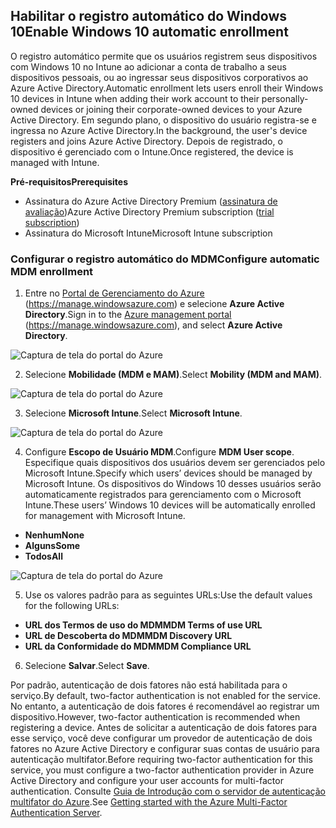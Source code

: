 ## <span data-ttu-id="d2ade-101">Habilitar o registro automático do Windows 10</span><span class="sxs-lookup"><span data-stu-id="d2ade-101">Enable Windows 10 automatic enrollment</span></span>
<a id="enable-windows-10-automatic-enrollment" class="xliff"></a>

<span data-ttu-id="d2ade-102">O registro automático permite que os usuários registrem seus dispositivos com Windows 10 no Intune ao adicionar a conta de trabalho a seus dispositivos pessoais, ou ao ingressar seus dispositivos corporativos ao Azure Active Directory.</span><span class="sxs-lookup"><span data-stu-id="d2ade-102">Automatic enrollment lets users enroll their Windows 10 devices in Intune when adding their work account to their personally-owned devices or joining their corporate-owned devices to your Azure Active Directory.</span></span> <span data-ttu-id="d2ade-103">Em segundo plano, o dispositivo do usuário registra-se e ingressa no Azure Active Directory.</span><span class="sxs-lookup"><span data-stu-id="d2ade-103">In the background, the user's device registers and joins Azure Active Directory.</span></span> <span data-ttu-id="d2ade-104">Depois de registrado, o dispositivo é gerenciado com o Intune.</span><span class="sxs-lookup"><span data-stu-id="d2ade-104">Once registered, the device is managed with Intune.</span></span>

<span data-ttu-id="d2ade-105">**Pré-requisitos**</span><span class="sxs-lookup"><span data-stu-id="d2ade-105">**Prerequisites**</span></span>
- <span data-ttu-id="d2ade-106">Assinatura do Azure Active Directory Premium ([assinatura de avaliação](http://go.microsoft.com/fwlink/?LinkID=816845))</span><span class="sxs-lookup"><span data-stu-id="d2ade-106">Azure Active Directory Premium subscription ([trial subscription](http://go.microsoft.com/fwlink/?LinkID=816845))</span></span>
- <span data-ttu-id="d2ade-107">Assinatura do Microsoft Intune</span><span class="sxs-lookup"><span data-stu-id="d2ade-107">Microsoft Intune subscription</span></span>


### <span data-ttu-id="d2ade-108">Configurar o registro automático do MDM</span><span class="sxs-lookup"><span data-stu-id="d2ade-108">Configure automatic MDM enrollment</span></span>
<a id="configure-automatic-mdm-enrollment" class="xliff"></a>

1. <span data-ttu-id="d2ade-109">Entre no [Portal de Gerenciamento do Azure](https://portal.azure.com) (https://manage.windowsazure.com) e selecione **Azure Active Directory**.</span><span class="sxs-lookup"><span data-stu-id="d2ade-109">Sign in to the [Azure management portal](https://portal.azure.com) (https://manage.windowsazure.com), and select **Azure Active Directory**.</span></span>

  ![Captura de tela do portal do Azure](../media/auto-enroll-azure-main.png)

2. <span data-ttu-id="d2ade-111">Selecione **Mobilidade (MDM e MAM)**.</span><span class="sxs-lookup"><span data-stu-id="d2ade-111">Select **Mobility (MDM and MAM)**.</span></span>

  ![Captura de tela do portal do Azure](../media/auto-enroll-mdm.png)

3. <span data-ttu-id="d2ade-113">Selecione **Microsoft Intune**.</span><span class="sxs-lookup"><span data-stu-id="d2ade-113">Select **Microsoft Intune**.</span></span>

  ![Captura de tela do portal do Azure](../media/auto-enroll-intune.png)

4. <span data-ttu-id="d2ade-115">Configure **Escopo de Usuário MDM**.</span><span class="sxs-lookup"><span data-stu-id="d2ade-115">Configure **MDM User scope**.</span></span> <span data-ttu-id="d2ade-116">Especifique quais dispositivos dos usuários devem ser gerenciados pelo Microsoft Intune.</span><span class="sxs-lookup"><span data-stu-id="d2ade-116">Specify which users’ devices should be managed by Microsoft Intune.</span></span> <span data-ttu-id="d2ade-117">Os dispositivos do Windows 10 desses usuários serão automaticamente registrados para gerenciamento com o Microsoft Intune.</span><span class="sxs-lookup"><span data-stu-id="d2ade-117">These users’ Windows 10 devices will be automatically enrolled for management with Microsoft Intune.</span></span>

  - <span data-ttu-id="d2ade-118">**Nenhum**</span><span class="sxs-lookup"><span data-stu-id="d2ade-118">**None**</span></span>
  - <span data-ttu-id="d2ade-119">**Alguns**</span><span class="sxs-lookup"><span data-stu-id="d2ade-119">**Some**</span></span>
  - <span data-ttu-id="d2ade-120">**Todos**</span><span class="sxs-lookup"><span data-stu-id="d2ade-120">**All**</span></span>

 ![Captura de tela do portal do Azure](../media/auto-enroll-scope.png)

5. <span data-ttu-id="d2ade-122">Use os valores padrão para as seguintes URLs:</span><span class="sxs-lookup"><span data-stu-id="d2ade-122">Use the default values for the following URLs:</span></span>
  - <span data-ttu-id="d2ade-123">**URL dos Termos de uso do MDM**</span><span class="sxs-lookup"><span data-stu-id="d2ade-123">**MDM Terms of use URL**</span></span>
  - <span data-ttu-id="d2ade-124">**URL de Descoberta do MDM**</span><span class="sxs-lookup"><span data-stu-id="d2ade-124">**MDM Discovery URL**</span></span>
  - <span data-ttu-id="d2ade-125">**URL da Conformidade do MDM**</span><span class="sxs-lookup"><span data-stu-id="d2ade-125">**MDM Compliance URL**</span></span>

6. <span data-ttu-id="d2ade-126">Selecione **Salvar**.</span><span class="sxs-lookup"><span data-stu-id="d2ade-126">Select **Save**.</span></span>

<span data-ttu-id="d2ade-127">Por padrão, autenticação de dois fatores não está habilitada para o serviço.</span><span class="sxs-lookup"><span data-stu-id="d2ade-127">By default, two-factor authentication is not enabled for the service.</span></span> <span data-ttu-id="d2ade-128">No entanto, a autenticação de dois fatores é recomendável ao registrar um dispositivo.</span><span class="sxs-lookup"><span data-stu-id="d2ade-128">However, two-factor authentication is recommended when registering a device.</span></span> <span data-ttu-id="d2ade-129">Antes de solicitar a autenticação de dois fatores para esse serviço, você deve configurar um provedor de autenticação de dois fatores no Azure Active Directory e configurar suas contas de usuário para autenticação multifator.</span><span class="sxs-lookup"><span data-stu-id="d2ade-129">Before requiring two-factor authentication for this service, you must configure a two-factor authentication provider in Azure Active Directory and configure your user accounts for multi-factor authentication.</span></span> <span data-ttu-id="d2ade-130">Consulte [Guia de Introdução com o servidor de autenticação multifator do Azure](https://docs.microsoft.com/azure/multi-factor-authentication/multi-factor-authentication-get-started-cloud).</span><span class="sxs-lookup"><span data-stu-id="d2ade-130">See [Getting started with the Azure Multi-Factor Authentication Server](https://docs.microsoft.com/azure/multi-factor-authentication/multi-factor-authentication-get-started-cloud).</span></span>

